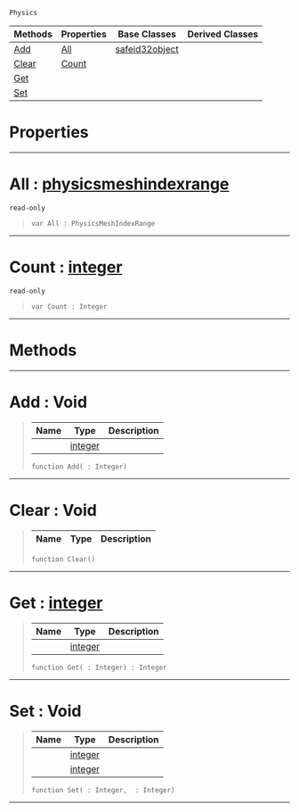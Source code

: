 `Physics`

|Methods|Properties|Base Classes|Derived Classes|
|---|---|---|---|
|[ Add](https://github.com/PlasmaEngine/PlasmaDocs/tree/master/docs/C%2B%2B/code_reference/class_reference/physicsmeshindexdata.markdown#add-void)|[ All](https://github.com/PlasmaEngine/PlasmaDocs/tree/master/docs/C%2B%2B/code_reference/class_reference/physicsmeshindexdata.markdown#all-plasma-engine-document)|[safeid32object](https://github.com/PlasmaEngine/PlasmaDocs/tree/master/docs/C%2B%2B/code_reference/class_reference/safeid32object.markdown)| |
|[ Clear](https://github.com/PlasmaEngine/PlasmaDocs/tree/master/docs/C%2B%2B/code_reference/class_reference/physicsmeshindexdata.markdown#clear-void)|[ Count](https://github.com/PlasmaEngine/PlasmaDocs/tree/master/docs/C%2B%2B/code_reference/class_reference/physicsmeshindexdata.markdown#count-plasma-engine-docume)| | |
|[ Get](https://github.com/PlasmaEngine/PlasmaDocs/tree/master/docs/C%2B%2B/code_reference/class_reference/physicsmeshindexdata.markdown#get-plasma-engine-document)| | | |
|[ Set](https://github.com/PlasmaEngine/PlasmaDocs/tree/master/docs/C%2B%2B/code_reference/class_reference/physicsmeshindexdata.markdown#set-void)| | | |


 #  Properties


---  
 #  All : [physicsmeshindexrange](https://github.com/PlasmaEngine/PlasmaDocs/tree/master/docs/C%2B%2B/code_reference/class_reference/physicsmeshindexrange.markdown)

 `read-only`

> 
> ``` lang=cpp, name=Lightning
> var All : PhysicsMeshIndexRange


---  
 #  Count : [integer](https://github.com/PlasmaEngine/PlasmaDocs/tree/master/docs/C%2B%2B/code_reference/lightning_base_types/integer.markdown)

 `read-only`

> 
> ``` lang=cpp, name=Lightning
> var Count : Integer


---  
 #  Methods


---  
 #  Add : Void

> 
> |Name|Type|Description|
> |---|---|---|
> ||[integer](https://github.com/PlasmaEngine/PlasmaDocs/tree/master/docs/C%2B%2B/code_reference/lightning_base_types/integer.markdown)| |
> ``` lang=cpp, name=Lightning
> function Add( : Integer)
> ``` 


---  
 #  Clear : Void

> 
> |Name|Type|Description|
> |---|---|---|
> ``` lang=cpp, name=Lightning
> function Clear()
> ``` 


---  
 #  Get : [integer](https://github.com/PlasmaEngine/PlasmaDocs/tree/master/docs/C%2B%2B/code_reference/lightning_base_types/integer.markdown)

> 
> |Name|Type|Description|
> |---|---|---|
> ||[integer](https://github.com/PlasmaEngine/PlasmaDocs/tree/master/docs/C%2B%2B/code_reference/lightning_base_types/integer.markdown)| |
> ``` lang=cpp, name=Lightning
> function Get( : Integer) : Integer
> ``` 


---  
 #  Set : Void

> 
> |Name|Type|Description|
> |---|---|---|
> ||[integer](https://github.com/PlasmaEngine/PlasmaDocs/tree/master/docs/C%2B%2B/code_reference/lightning_base_types/integer.markdown)| |
> ||[integer](https://github.com/PlasmaEngine/PlasmaDocs/tree/master/docs/C%2B%2B/code_reference/lightning_base_types/integer.markdown)| |
> ``` lang=cpp, name=Lightning
> function Set( : Integer,  : Integer)
> ``` 


---  
 

 